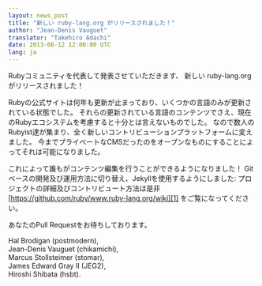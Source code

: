 ```yaml
---
layout: news_post
title: "新しい ruby-lang.org がリリースされました！"
author: "Jean-Denis Vauguet"
translator: "Takehiro Adachi"
date: 2013-06-12 12:00:00 UTC
lang: ja
---
```


Rubyコミュニティを代表して発表させていただきます、
新しい ruby-lang.org がリリースされました！

Rubyの公式サイトは何年も更新が止まっており、いくつかの言語のみが更新されている状態でした。
それらの更新されている言語のコンテンツでさえ、現在のRubyエコシステムを考慮すると十分とは言えないものでした。
なので数人のRubyist達が集まり、全く新しいコントリビューションプラットフォームに変えました。
今までプライベートなCMSだったのをオープンなものにすることによってそれは可能になりました。

これによって誰もがコンテンツ編集を行うことができるようになりました！
Gitベースの開発及び運用方法に切り替え、Jekyllを使用するようにしました:
プロジェクトの詳細及びコントリビュート方法は是非
[https://github.com/ruby/www.ruby-lang.org/wiki][1] をご覧になってください。

あなたのPull Requestをお待ちしております。

Hal Brodigan (postmodern),<br />
Jean-Denis Vauguet (chikamichi),<br />
Marcus Stollsteimer (stomar),<br />
James Edward Gray II (JEG2),<br />
Hiroshi Shibata (hsbt).


[1]: https://github.com/ruby/www.ruby-lang.org/wiki

